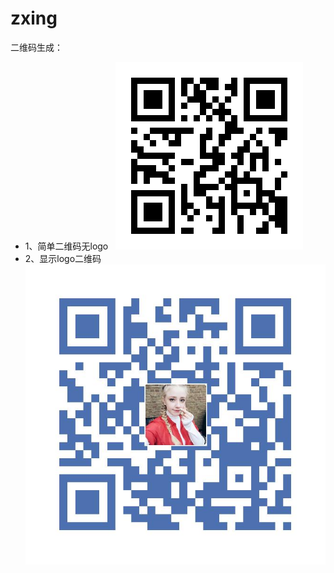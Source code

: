 # zxing
二维码生成：
+ 1、简单二维码无logo   
![Alt text](/ZXingDemo/img.png)
+ 2、显示logo二维码
![Alt text](/ZXingDemo/qr.jpg)
